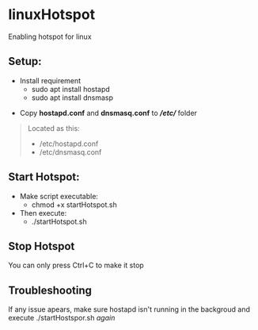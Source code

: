 # linuxHotspot
Enabling hotspot for linux

## Setup:
* Install requirement
  * sudo apt install hostapd
  * sudo apt install dnsmasp

- Copy **hostapd.conf** and **dnsmasq.conf** to ***/etc/*** folder
> Located as this:
> * /etc/hostapd.conf
> * /etc/dnsmasq.conf

## Start Hotspot:
* Make script executable:
  * chmod +x startHotspot.sh
* Then execute:
  * ./startHotspot.sh

## Stop Hotspot
You can only press Ctrl+C to make it stop

## Troubleshooting
If any issue apears, make sure hostapd isn't running in the backgroud and execute ./startHostspor.sh *again*
